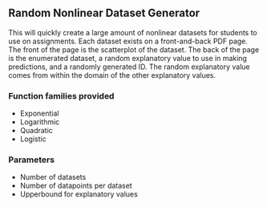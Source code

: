 ## Random Nonlinear Dataset Generator
  
This will quickly create a large amount of nonlinear datasets for students to use on assignments. Each dataset exists on a front-and-back PDF page. The front of the page is the scatterplot of the dataset. The back of the page is the enumerated dataset, a random explanatory value to use in making predictions, and a randomly generated ID. The random explanatory value comes from within the domain of the other explanatory values.

### Function families provided
- Exponential
- Logarithmic
- Quadratic
- Logistic
### Parameters
- Number of datasets
- Number of datapoints per dataset
- Upperbound for explanatory values